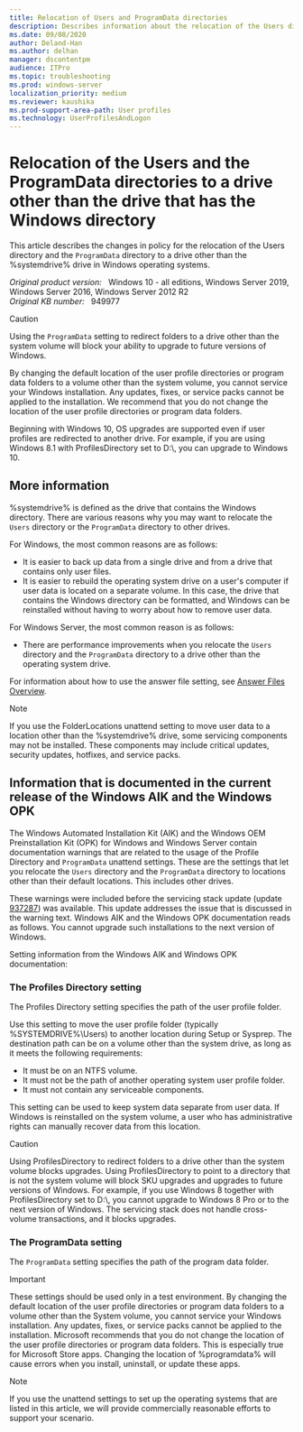 ```yaml
---
title: Relocation of Users and ProgramData directories
description: Describes information about the relocation of the Users directory and ProgramData directory to a drive other than the %systemdrive% in Windows.
ms.date: 09/08/2020
author: Deland-Han
ms.author: delhan
manager: dscontentpm
audience: ITPro
ms.topic: troubleshooting
ms.prod: windows-server
localization_priority: medium
ms.reviewer: kaushika
ms.prod-support-area-path: User profiles
ms.technology: UserProfilesAndLogon
---
```

# Relocation of the Users and the ProgramData directories to a drive other than the drive that has the Windows directory

This article describes the changes in policy for the relocation of the Users directory and the `ProgramData` directory to a drive other than the %systemdrive% drive in Windows operating systems.

_Original product version:_ &nbsp; Windows 10 - all editions, Windows Server 2019, Windows Server 2016, Windows Server 2012 R2  
_Original KB number:_ &nbsp; 949977

> [!CAUTION]
> Using the `ProgramData` setting to redirect folders to a drive other than the system volume will block your ability to upgrade to future versions of Windows.
>
> By changing the default location of the user profile directories or program data folders to a volume other than the system volume, you cannot service your Windows installation. Any updates, fixes, or service packs cannot be applied to the installation. We recommend that you do not change the location of the user profile directories or program data folders.
>
> Beginning with Windows 10, OS upgrades are supported even if user profiles are redirected to another drive. For example, if you are using Windows 8.1 with ProfilesDirectory set to D:\\, you can upgrade to Windows 10.

## More information

%systemdrive% is defined as the drive that contains the Windows directory. There are various reasons why you may want to relocate the `Users` directory or the `ProgramData` directory to other drives.

For Windows, the most common reasons are as follows:

- It is easier to back up data from a single drive and from a drive that contains only user files.
- It is easier to rebuild the operating system drive on a user's computer if user data is located on a separate volume. In this case, the drive that contains the Windows directory can be formatted, and Windows can be reinstalled without having to worry about how to remove user data.

For Windows Server, the most common reason is as follows:

- There are performance improvements when you relocate the `Users` directory and the `ProgramData` directory to a drive other than the operating system drive.

For information about how to use the answer file setting, see [Answer Files Overview](/windows-hardware/manufacture/desktop/update-windows-settings-and-scripts-create-your-own-answer-file-sxs).

> [!NOTE]
> If you use the FolderLocations unattend setting to move user data to a location other than the %systemdrive% drive, some servicing components may not be installed. These components may include critical updates, security updates, hotfixes, and service packs.

## Information that is documented in the current release of the Windows AIK and the Windows OPK

The Windows Automated Installation Kit (AIK) and the Windows OEM Preinstallation Kit (OPK) for Windows and Windows Server contain documentation warnings that are related to the usage of the Profile Directory and `ProgramData` unattend settings. These are the settings that let you relocate the `Users` directory and the `ProgramData` directory to locations other than their default locations. This includes other drives.

These warnings were included before the servicing stack update (update [937287](https://support.microsoft.com/help/937287)) was available. This update addresses the issue that is discussed in the warning text. Windows AIK and the Windows OPK documentation reads as follows. You cannot upgrade such installations to the next version of Windows.

Setting information from the Windows AIK and Windows OPK documentation:

### The Profiles Directory setting

The Profiles Directory setting specifies the path of the user profile folder.

Use this setting to move the user profile folder (typically %SYSTEMDRIVE%\Users) to another location during Setup or Sysprep. The destination path can be on a volume other than the system drive, as long as it meets the following requirements:

- It must be on an NTFS volume.
- It must not be the path of another operating system user profile folder.
- It must not contain any serviceable components.

This setting can be used to keep system data separate from user data. If Windows is reinstalled on the system volume, a user who has administrative rights can manually recover data from this location.

> [!CAUTION]
> Using ProfilesDirectory to redirect folders to a drive other than the system volume blocks upgrades. Using ProfilesDirectory to point to a directory that is not the system volume will block SKU upgrades and upgrades to future versions of Windows. For example, if you use Windows 8 together with ProfilesDirectory set to D:\\, you cannot upgrade to Windows 8 Pro or to the next version of Windows. The servicing stack does not handle cross-volume transactions, and it blocks upgrades.

### The ProgramData setting

The `ProgramData` setting specifies the path of the program data folder.

> [!IMPORTANT]
> These settings should be used only in a test environment. By changing the default location of the user profile directories or program data folders to a volume other than the System volume, you cannot service your Windows installation. Any updates, fixes, or service packs cannot be applied to the installation. Microsoft recommends that you do not change the location of the user profile directories or program data folders. This is especially true for Microsoft Store apps. Changing the location of %programdata% will cause errors when you install, uninstall, or update these apps.

> [!NOTE]
> If you use the unattend settings to set up the operating systems that are listed in this article, we will provide commercially reasonable efforts to support your scenario.
